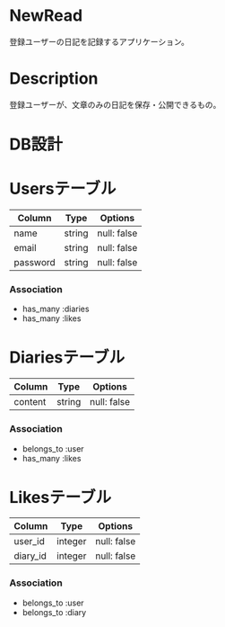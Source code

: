 

# NewRead
登録ユーザーの日記を記録するアプリケーション。

# Description
登録ユーザーが、文章のみの日記を保存・公開できるもの。



# DB設計

# Usersテーブル
|Column|Type|Options|
|------|----|-------|
|name|string|null: false|
|email|string|null: false|
|password|string|null: false|
### Association

- has_many :diaries
- has_many :likes

# Diariesテーブル
|Column|Type|Options|
|------|----|-------|
|content|string|null: false|
### Association

- belongs_to :user
- has_many :likes

# Likesテーブル
|Column|Type|Options|
|------|----|-------|
|user_id|integer|null: false|
|diary_id|integer|null: false|

### Association
- belongs_to :user
- belongs_to :diary

